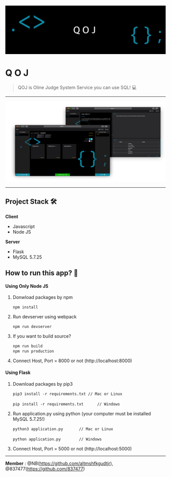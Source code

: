 ![QOJ LOGO](./src/dist/static/images/info1.png)

# Q O J

>  QOJ is Oline Judge System Service you can use SQL! 💻

---

![QOJ Overview](./src/dist/static/images/info2.png)

---



## Project Stack 🛠

**Client**

- Javascript
- Node JS

**Server**

- Flask
- MySQL 5.7.25



## How to run this app? 🚀
#### Using Only Node JS
1. Donwload packages by npm
   ```shell
   npm install
   ```
2. Run devserver using webpack
   ```shell
   npm run devserver
   ```
3. If you want to build source?
   ```shell
   npm run build
   npm run production
   ```
4. Connect Host, Port = 8000 or not
   (http://localhost:8000)
   
#### Using Flask

1. Download packages by pip3

   ```shell
   pip3 install -r requirements.txt	// Mac or Linux
   
   pip install -r requirements.txt		// Windows
   ```

2. Run application.py using python
   (your computer must be installed MySQL 5.7.25!)

   ```shell
   python3 application.py		// Mac or Linux
   
   python application.py		// Windows
   ```

3. Connect Host, Port = 5000 or not
   (http://localhost:5000)



---

**Member** : @NB(https://github.com/altmshfkgudtjr), @837477(https://github.com/837477)
